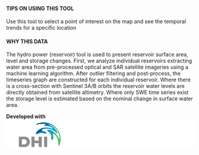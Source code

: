 #### TIPS ON USING THIS TOOL
Use this tool to select a point of interest on the map and see the temporal trends for a specific location

#### WHY THIS DATA
The hydro power (reservoir) tool is used to present reservoir surface area, level and storage changes. First, we analyze individual reservoirs extracting water area from pre-processed optical and SAR satellite imageries using a machine learning algorithm. After outlier filtering and post-process, the timeseries graph are constructed for each individual reservoir. Where there is a cross-section with Sentinel 3A/B orbits the reservoir water levels are directly obtained from satellite altimetry. Where only SWE time series exist the storage level is estimated based on the nominal change in surface water area.

**Developed with**  
![](https://github.com/eurodatacube/eodash-assets/blob/main/collections/gtif-logos/dhi_row.png)
